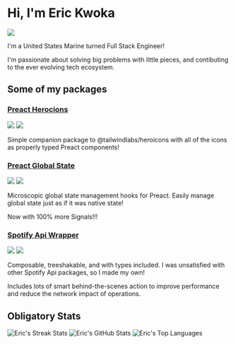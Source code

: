 # Hi, I'm Eric Kwoka

[<img src="https://img.shields.io/badge/Portfolio-blue?style=for-the-badge&logo=deno">](https://thekwoka.net)

I'm a United States Marine turned Full Stack Engineer!

I'm passionate about solving big problems with little pieces, and contibuting to the ever evolving tech ecosystem.

## Some of my packages

### [Preact Herocions](https://github.com/ekwoka/react-heroicons/tree/preact-heroicons#readme)

[<img src="https://img.shields.io/npm/v/preact-heroicons?style=for-the-badge">](https://www.npmjs.com/package/preact-heroicons)
<img src="https://img.shields.io/npm/types/preact-heroicons?label=%20&amp;logo=typescript&amp;logoColor=white&amp;style=for-the-badge">

Simple companion package to @tailwindlabs/heroicons with all of the icons as properly typed Preact components!

### [Preact Global State](https://github.com/ekwoka/preact-global-state)

[<img src="https://img.shields.io/npm/v/@ekwoka/preact-global-state?style=for-the-badge">](https://www.npmjs.com/package/@ekwoka/preact-global-state)
<img src="https://img.shields.io/npm/types/@ekwoka/preact-global-state?label=%20&amp;logo=typescript&amp;logoColor=white&amp;style=for-the-badge">

Microscopic global state management hooks for Preact. Easily manage global state just as if it was native state!

Now with 100% more Signals!!!

### [Spotify Api Wrapper](https://github.com/ekwoka/spotify-api)

[<img src="https://img.shields.io/npm/v/@ekwoka/spotify-api?style=for-the-badge">](https://www.npmjs.com/package/@ekwoka/spotify-api)
<img src="https://img.shields.io/npm/types/@ekwoka/spotify-api?label=%20&amp;logo=typescript&amp;logoColor=white&amp;style=for-the-badge">

Composable, treeshakable, and with types included. I was unsatisfied with other Spotify Api packages, so I made my own!

Includes lots of smart behind-the-scenes action to improve performance and reduce the network impact of operations.

## Obligatory Stats

![Eric's Streak Stats](https://streak-stats.demolab.com/?user=ekwoka&theme=onedark)
![Eric's GitHub Stats](https://github-readme-stats.vercel.app/api?username=ekwoka&show_icons=true&theme=onedark)
![Eric's Top Languages](https://github-readme-stats.vercel.app/api/top-langs?username=ekwoka&show_icons=true&theme=onedark&langs_count=4&layout=compact)
